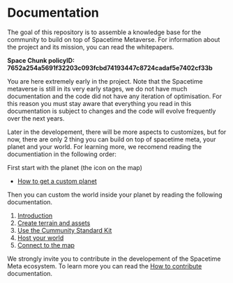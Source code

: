 # Documentation
The goal of this repository is to assemble a knowledge base for the community to build on top of Spacetime Metaverse. For information about the project and its mission, you can read the whitepapers.

**Space Chunk policyID: 7652a254a5691f32203c093fcbd74193447c8724cadaf5e7402cf33b**

You are here extremely early in the project. Note that the Spacetime metaverse is still in its very early stages, we do not have much documentation and the code did not have any iteration of optimisation. For this reason you must stay aware that everything you read in this documentation is subject to changes and the code will evolve frequently over the next years.    

Later in the developement, there will be more aspects to customizes, but for now, there are only 2 thing you can build on top of spacetime meta, your planet and your world. For learning more, we recomend reading the documentiation in the following order:

First start with the planet (the icon on the map)
- [How to get a custom planet](https://github.com/Spacetime-Meta/documentation/blob/main/custom_planet.md)

Then you can custom the world inside your planet by reading the following documentation.
1. [Introduction](https://github.com/Spacetime-Meta/documentation/blob/main/introduction.md)
2. [Create terrain and assets](https://github.com/Spacetime-Meta/documentation/blob/main/Terrain_and_assets.md)
3. [Use the Cummunity Standard Kit](https://github.com/Spacetime-Meta/documentation/blob/main/Community_Standard_Kit.md)
4. [Host your world](https://github.com/Spacetime-Meta/documentation/blob/main/Host_your_world.md)
5. [Connect to the map](https://github.com/Spacetime-Meta/documentation/blob/main/Connect_to_the_map.md)

We strongly invite you to contribute in the developement of the Spacetime Meta ecosystem. To learn more you can read the [How to contribute](https://github.com/Spacetime-Meta/documentation/blob/main/contribute.md) documentation.
